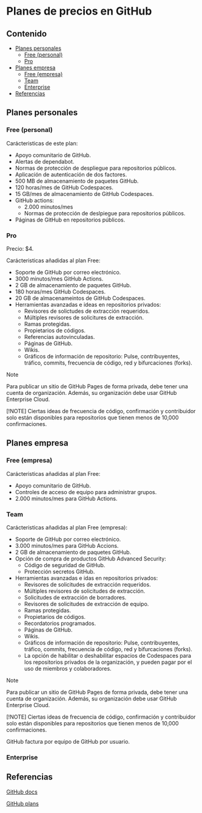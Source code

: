 # Planes de precios en GitHub

## Contenido

- [Planes personales](#planes-personales)
  - [Free (personal)](#free-personal)
  - [Pro](#pro)
- [Planes empresa](#planes-empresa)
  - [Free (empresa)](#free-empresa)
  - [Team](#team)
  - [Enterprise](#enterprise)
- [Referencias](#referencias)

## Planes personales

### Free (personal)

Carácteristicas de este plan:

- Apoyo comunitario de GitHub.
- Alertas de dependabot.
- Normas de protección de despliegue para repositorios públicos.
- Aplicación de autenticación de dos factores.
- 500 MB de almacenamiento de paquetes GitHub.
- 120 horas/mes de GitHub Codespaces.
- 15 GB/mes de almacenamiento de GitHub Codespaces.
- GitHub actions:
  - 2.000 minutos/mes
  - Normas de protección de deslpiegue para repositorios públicos.
- Páginas de GitHub en repositorios públicos.

### Pro

Precio: $4.

Carácteristicas añadidas al plan Free:

- Soporte de GitHub por correo electrónico.
- 3000 minutos/mes GitHub Actions.
- 2 GB de almacenamiento de paquetes GitHub.
- 180 horas/mes GitHub Codespaces.
- 20 GB de almacenameintos de GitHub Codespaces.
- Herramientas avanzadas e ideas en repositorios privados:
  - Revisores de solictudes de extracción requeridos.
  - Múltiples revisores de solicitures de extracción.
  - Ramas protegidas.
  - Propietarios de códigos.
  - Referencias autovinculadas.
  - Páginas de GitHub.
  - Wikis.
  - Gráficos de información de repositorio: Pulse, contribuyentes, tráfico, commits, frecuencia de código, red y bifurcaciones (forks).

> [!NOTE]
> Para publicar un sitio de GitHub Pages de forma privada, debe tener una cuenta de organización. Además, su organización debe usar GitHub Enterprise Cloud.
>
> [!NOTE]
> Ciertas ideas de frecuencia de código, confirmación y contribuidor solo están disponibles para repositorios que tienen menos de 10,000 confirmaciones.

## Planes empresa

### Free (empresa)

Carácteristicas añadidas al plan Free:

- Apoyo comunitario de GitHub.
- Controles de acceso de equipo para administrar grupos.
- 2.000 minutos/mes para GitHub Actions.

### Team

Carácteristicas añadidas al plan Free (empresa):

- Soporte de GitHub por correo electrónico.
- 3.000 minutos/mes para GitHub Accions.
- 2 GB de almacenamiento de paquetes GitHub.
- Opción de compra de productos GitHub Advanced Security:
  - Código de seguridad de GitHub.
  - Protección secretos GitHub.
- Herramientas avanzadas e idas en repositorios privados:
  - Revisores de solicitudes de extracción requeridos.
  - Múltiples revisores de solicitudes de extracción.
  - Solicitudes de extracción de borradores.
  - Revisores de solicitudes de extracción de equipo.
  - Ramas protegidas.
  - Propietarios de códigos.
  - Recordatorios programados.
  - Páginas de GitHub.
  - Wikis.
  - Gráficos de información de repositorio: Pulse, contribuyentes, tráfico, commits, frecuencia de código, red y bifurcaciones (forks).
  - La opción de habilitar o deshabilitar espacios de Codespaces para los repositorios privados de la organización, y pueden pagar por el uso de miembros y colaboradores.

> [!NOTE]
> Para publicar un sitio de GitHub Pages de forma privada, debe tener una cuenta de organización. Además, su organización debe usar GitHub Enterprise Cloud.
>
> [!NOTE]
> Ciertas ideas de frecuencia de código, confirmación y contribuidor solo están disponibles para repositorios que tienen menos de 10,000 confirmaciones.

GitHub factura por equipo de GitHub por usuario.

### Enterprise

## Referencias

[GitHub docs](https://docs.github.com/es/get-started/learning-about-github/githubs-plans)

[GitHub plans](https://github.com/settings/billing/plans)